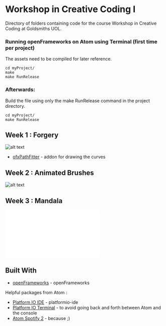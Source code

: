 # Workshop in Creative Coding I

Directory of folders containing code for the course Workshop in Creative Coding at Goldsmiths UOL.

<!-- ## Getting Started

These instructions will get you a copy of the project up and running on your local machine for development and testing purposes. See deployment for notes on how to deploy the project on a live system.

### Prerequisites

What things you need to install the software and how to install them

```
Give examples
``` -->

<!-- ### Installing

dugdew

```
Give the example
```

And repeat

```
until finished
```

End with an example of getting some data out of the system or using it for a little demo -->

### Running openFrameworks on Atom using Terminal (first time per project)

The assets need to be compiled for later reference.

```
cd myProject/
make
make RunRelease
```

### Afterwards:

Build the file using only the make RunRelease command in the project directory.

```
cd myProject/
make RunRelease
```

## Week 1 : Forgery

![alt text](https://scontent-lht6-1.cdninstagram.com/t51.2885-15/e35/22500393_1870296936332509_3388507876879237120_n.jpg)

* [ofxPathFitter](http://openframeworks.cc/) - addon for drawing the curves

## Week 2 : Animated Brushes

![alt text](w2_hw_drawingBrush/bin/data/w2_brush.jpg)

## Week 3 : Mandala

![alt text](w3_hw_mandala/bin/data/artboard.pdf)

<!-- ### And coding style tests

Explain what these tests test and why

```
Give an example
```

## Deployment

Add additional notes about how to deploy this on a live system -->

## Built With

* [openFrameworks](http://openframeworks.cc/) - openFrameworks

Helpful packages from Atom :

* [Platform IO IDE](http://platformio.org/) - platformio-ide
* [Platform IO Terminal](http://platformio.org/) - to avoid going back and forth between Atom and the console
* [Atom Spotify 2](https://github.com/albertorestifo/atom-spotify2) - because ;)
<!-- * [Maven](https://maven.apache.org/) - Dependency Management
* [ROME](https://rometools.github.io/rome/) - Used to generate RSS Feeds -->

<!-- ## Contributing

Please read [CONTRIBUTING.md](https://gist.github.com/PurpleBooth/b24679402957c63ec426) for details on our code of conduct, and the process for submitting pull requests to us.

## Versioning

We use [SemVer](http://semver.org/) for versioning. For the versions available, see the [tags on this repository](https://github.com/your/project/tags).

## Authors

* **Billie Thompson** - *Initial work* - [PurpleBooth](https://github.com/PurpleBooth)

See also the list of [contributors](https://github.com/your/project/contributors) who participated in this project.

## License

This project is licensed under the MIT License - see the [LICENSE.md](LICENSE.md) file for details

## Acknowledgments

* Hat tip to anyone who's code was used
* Inspiration
* etc
 -->
